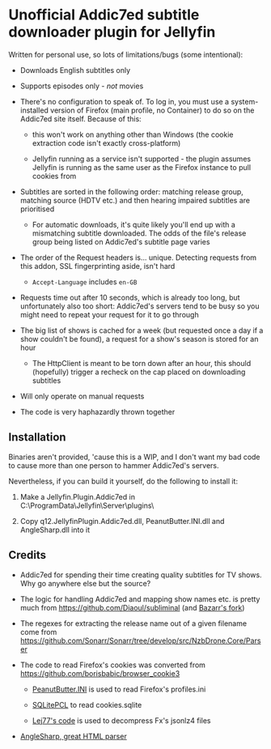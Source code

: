 # Unofficial Addic7ed subtitle downloader plugin for Jellyfin

Written for personal use, so lots of limitations/bugs (some intentional):

* Downloads English subtitles only

* Supports episodes only - *not* movies

* There's no configuration to speak of. To log in, you must use a system-installed version of Firefox (main profile, no Container) to do so on the Addic7ed site itself. Because of this:

    * this won't work on anything other than Windows (the cookie extraction code isn't exactly cross-platform)

    * Jellyfin running as a service isn't supported - the plugin assumes Jellyfin is running as the same user as the Firefox instance to pull cookies from

* Subtitles are sorted in the following order: matching release group, matching source (HDTV etc.) and then hearing impaired subtitles are prioritised

    * For automatic downloads, it's quite likely you'll end up with a mismatching subtitle downloaded. The odds of the file's release group being listed on Addic7ed's subtitle page varies

* The order of the Request headers is... unique. Detecting requests from this addon, SSL fingerprinting aside, isn't hard

    * `Accept-Language` includes `en-GB`

* Requests time out after 10 seconds, which is already too long, but unfortunately also too short: Addic7ed's servers tend to be busy so you might need to repeat your request for it to go through

* The big list of shows is cached for a week (but requested once a day if a show couldn't be found), a request for a show's season is stored for an hour

    * The HttpClient is meant to be torn down after an hour, this should (hopefully) trigger a recheck on the cap placed on downloading subtitles

* Will only operate on manual requests

* The code is very haphazardly thrown together

## Installation

Binaries aren't provided, 'cause this is a WIP, and I don't want my bad code to cause more than one person to hammer Addic7ed's servers.

Nevertheless, if you can build it yourself, do the following to install it:

1. Make a Jellyfin.Plugin.Addic7ed in C:\ProgramData\Jellyfin\Server\plugins\

2. Copy q12.JellyfinPlugin.Addic7ed.dll, PeanutButter.INI.dll and AngleSharp.dll into it

## Credits

* Addic7ed for spending their time creating quality subtitles for TV shows. Why go anywhere else but the source?

* The logic for handling Addic7ed and mapping show names etc. is pretty much from https://github.com/Diaoul/subliminal (and [Bazarr's fork](https://github.com/morpheus65535/bazarr/blob/master/libs/subliminal_patch/))

* The regexes for extracting the release name out of a given filename come from https://github.com/Sonarr/Sonarr/tree/develop/src/NzbDrone.Core/Parser

* The code to read Firefox's cookies was converted from https://github.com/borisbabic/browser_cookie3

    * [PeanutButter.INI](https://github.com/fluffynuts/PeanutButter/) is used to read Firefox's profiles.ini

    * [SQLitePCL](https://github.com/jellyfin/SQLitePCL.pretty.netstandard) to read cookies.sqlite

    * [Lej77's code](https://github.com/piroor/treestyletab/issues/1678#issuecomment-351411816) is used to decompress Fx's jsonlz4 files

* [AngleSharp, great HTML parser](https://anglesharp.github.io/)
